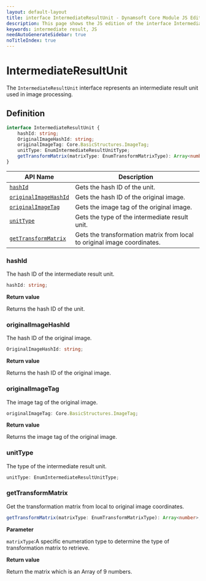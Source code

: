 ```yaml
---
layout: default-layout
title: interface IntermediateResultUnit - Dynamsoft Core Module JS Edition API Reference
description: This page shows the JS edition of the interface IntermediateResultUnit in Dynamsoft Core Module.
keywords: intermediate result, JS
needAutoGenerateSidebar: true
noTitleIndex: true
---
```


# IntermediateResultUnit

The `IntermediateResultUnit` interface represents an intermediate result unit used in image processing.

## Definition

```typescript
interface IntermediateResultUnit {
    hashId: string;
    OriginalImageHashId: string;
    originalImageTag: Core.BasicStructures.ImageTag;
    unitType: EnumIntermediateResultUnitType;
    getTransformMatrix(matrixType: EnumTransformMatrixType): Array<number>
}
```

| API Name               | Description |
|----------------------|-------------|
| [`hashId`](#hashid) | Gets the hash ID of the unit.|
| [`originalImageHashId`](#originalimagehashid) | Gets the hash ID of the original image. |
| [`originalImageTag`](#originalimagetag) | Gets the image tag of the original image. |
| [`unitType`](#unittype) | Gets the type of the intermediate result unit. |
| [`getTransformMatrix`](#gettransformmatrix) | Gets the transformation matrix from local to original image coordinates. |

### hashId

The hash ID of the intermediate result unit.

```typescript
hashId: string;
```

**Return value**

Returns the hash ID of the unit. 

### originalImageHashId

The hash ID of the original image.

```typescript
OriginalImageHashId: string;
```

**Return value**

Returns the hash ID of the original image.

### originalImageTag

The image tag of the original image.

```typescript
originalImageTag: Core.BasicStructures.ImageTag;
```

**Return value**

Returns the image tag of the original image.

### unitType

The type of the intermediate result unit.

```typescript
unitType: EnumIntermediateResultUnitType;
```

### getTransformMatrix

Get the transformation matrix from local to original image coordinates.

```typescript
getTransformMatrix(matrixType: EnumTransformMatrixType): Array<number>;
```

**Parameter**

`matrixType`:A specific enumeration type to determine the type of transformation matrix to retrieve.

**Return value**

Return the matrix which is an Array of 9 numbers.